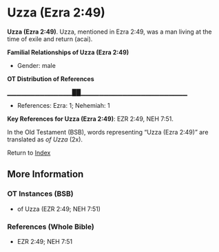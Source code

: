 # Uzza (Ezra 2:49)
**Uzza (Ezra 2:49)**. 
Uzza, mentioned in Ezra 2:49, was a man living at the time of exile and return (acai). 




**Familial Relationships of Uzza (Ezra 2:49)**


* Gender: male


**OT Distribution of References**

▁▁▁▁▁▁▁▁▁▁▁▁▁▁██▁▁▁▁▁▁▁▁▁▁▁▁▁▁▁▁▁▁▁▁▁▁▁
* References: Ezra: 1; Nehemiah: 1



**Key References for Uzza (Ezra 2:49)**: 
EZR 2:49, NEH 7:51. 


In the Old Testament (BSB), words representing “Uzza (Ezra 2:49)” are translated as 
*of Uzza* (2x). 




Return to [Index](00-Index.md)

## More Information

### OT Instances (BSB)

* of Uzza (EZR 2:49; NEH 7:51)



### References (Whole Bible)

* EZR 2:49; NEH 7:51



